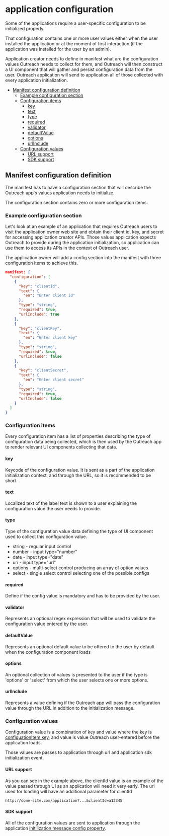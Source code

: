 <!-- omit in toc -->

# application configuration

Some of the applications require a user-specific configuration to be initialized properly.

That configuration contains one or more user values either when the user installed the application or at the moment of first interaction (if the application was installed for the user by an admin).

Application creator needs to define in manifest what are the configuration values Outreach needs to collect for them, and Outreach will then construct a UI component that will gather and persist configuration data from the user.
Outreach application will send to application all of those collected with every application initialization.

- [Manifest configuration definition](#manifest-configuration-definition)
  - [Example configuration section](#example-configuration-section)
  - [Configuration items](#configuration-items)
    - [key](#key)
    - [text](#text)
    - [type](#type)
    - [required](#required)
    - [validator](#validator)
    - [defaultValue](#defaultvalue)
    - [options](#options)
    - [urlInclude](#urlinclude)
  - [Configuration values](#configuration-values)
    - [URL support](#url-support)
    - [SDK support](#sdk-support)

## Manifest configuration definition

The manifest has to have a configuration section that will describe the Outreach app's values application needs to initialize.

The configuration section contains zero or more configuration items.

### Example configuration section

Let's look at an example of an application that requires Outreach users to visit the application owner web site and obtain their client id, key, and secret for accessing application creator APIs. Those values application expects Outreach to provide during the application initialization, so application can use them to access its APIs in the context of Outreach user.

The application owner will add a config section into the manifest with three configuration items to achieve this.

```json
manifest: {
  "configuration": [
    {
      "key": "clientId",
      "text": {
        "en": "Enter client id"
      },
      "type": "string",
      "required": true,
      "urlInclude": true
    },
    {
      "key": "clientKey",
      "text": {
        "en": "Enter client key"
      },
      "type": "string",
      "required": true,
      "urlInclude": false
    },
    {
      "key": "clientSecret",
      "text": {
        "en": "Enter client secret"
      },
      "type": "string",
      "required": true,
      "urlInclude": false
    }
  ]
}

```

### Configuration items

Every configuration item has a list of properties describing the type of configuration data being collected, which is then used by the Outreach app to render relevant UI components collecting that data.

#### key

Keycode of the configuration value. It is sent as a part of the application initialization context, and through the URL, so it is recommended to be short.

#### text

Localized text of the label text is shown to a user explaining the configuration value the user needs to provide.

#### type

Type of the configuration value data defining the type of UI component used to collect this configuration value.

- string - regular input control
- number - input type="number"
- date - input type="date"
- uri - input type="url"
- options - multi-select control producing an array of option values
- select - single select control selecting one of the possible configs

#### required

Define if the config value is mandatory and has to be provided by the user.

#### validator

Represents an optional regex expression that will be used to validate the configuration value entered by the user.

#### defaultValue

Represents an optional default value to be offered to the user by default when the configuration component loads

#### options

An optional collection of values is presented to the user if the type is 'options' or 'select' from which the user selects one or more options.

#### urlInclude

Represents a value defining if the Outreach app will pass the configuration value through the URL in addition to the initialization message.

### Configuration values

Configuration value is a combination of key and value where the key is [configuationItem.key](#key), and value is value Outreach user-entered before the application loads.

Those values are passes to application through url and application sdk initialization event.

#### URL support

As you can see in the example above, the clientId value is an example of the value passed through UI as an application will need it very early.
The url used for loading will have an additional parameter for clientId

```http
http://some-site.com/application?...&clientId=a12345
```

#### SDK support

All of the configuration values are sent to application through the application [initilization message config property](https://github.com/getoutreach/extensibility-sdk/blob/master/docs/sdk.md#application-initialization).

